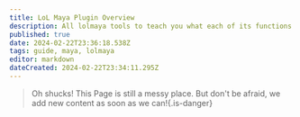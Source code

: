 ```yaml
---
title: LoL Maya Plugin Overview
description: All lolmaya tools to teach you what each of its functions does.
published: true
date: 2024-02-22T23:36:18.538Z
tags: guide, maya, lolmaya
editor: markdown
dateCreated: 2024-02-22T23:34:11.295Z
---
```


>Oh shucks!
This Page is still a messy place. But don't be afraid, we add new content as soon as we can!{.is-danger}
